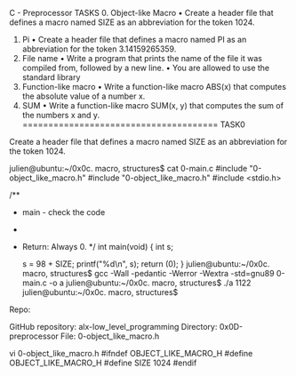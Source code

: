 C - Preprocessor
TASKS
0. Object-like Macro
•	Create a header file that defines a macro named SIZE as an abbreviation for the token 1024.
1. Pi
•	Create a header file that defines a macro named PI as an abbreviation for the token 3.14159265359.
2. File name
•	Write a program that prints the name of the file it was compiled from, followed by a new line.
•	You are allowed to use the standard library
3. Function-like macro
•	Write a function-like macro ABS(x) that computes the absolute value of a number x.
4. SUM
•	Write a function-like macro SUM(x, y) that computes the sum of the numbers x and y.
======================================
TASK0


Create a header file that defines a macro named SIZE as an abbreviation for the token 1024.




julien@ubuntu:~/0x0c. macro, structures$ cat 0-main.c
#include "0-object_like_macro.h"
#include "0-object_like_macro.h"
#include <stdio.h>


/**
* main - check the code
*
* Return: Always 0.
*/
int main(void)
{
   int s;


   s = 98 + SIZE;
   printf("%d\n", s);
   return (0);
}
julien@ubuntu:~/0x0c. macro, structures$ gcc -Wall -pedantic -Werror -Wextra -std=gnu89 0-main.c -o a
julien@ubuntu:~/0x0c. macro, structures$ ./a
1122
julien@ubuntu:~/0x0c. macro, structures$


Repo:


GitHub repository: alx-low_level_programming
Directory: 0x0D-preprocessor
File: 0-object_like_macro.h


vi 0-object_like_macro.h
#ifndef OBJECT_LIKE_MACRO_H
#define OBJECT_LIKE_MACRO_H
#define SIZE 1024
#endif

